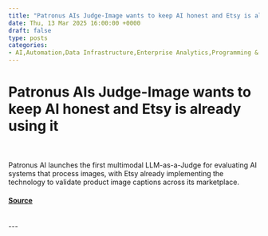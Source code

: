 ```yaml
---
title: "Patronus AIs Judge-Image wants to keep AI honest and Etsy is already using it"
date: Thu, 13 Mar 2025 16:00:00 +0000
draft: false
type: posts
categories: 
- AI,Automation,Data Infrastructure,Enterprise Analytics,Programming & Development,Security,AI evaluation,AI evaluation tools,AI Hallucination Detection,ai oversight,ai oversight tools,AI, ML and Deep Learning,Business Intelligence,category-/Science,Conversational AI,Data Management,Data Science,enterprise ai,Etsy,etsy ai,etsy ai partnership,Google Gemini,image caption,image caption validation,MLLM,MLLM judge,MLLMs,multimodal ai evaluation,multimodal llm judge,NLP,OCR,ocr evaluation,Patronus,Patronus AI,visual AI
---
```

# Patronus AIs Judge-Image wants to keep AI honest and Etsy is already using it

<br/>

<br/>
Patronus AI launches the first multimodal LLM-as-a-Judge for evaluating AI systems that process images, with Etsy already implementing the technology to validate product image captions across its marketplace.

#### [Source](https://venturebeat.com/ai/patronus-ais-judge-image-wants-to-keep-ai-honest-and-etsy-is-already-using-it/)

<br/>
---
